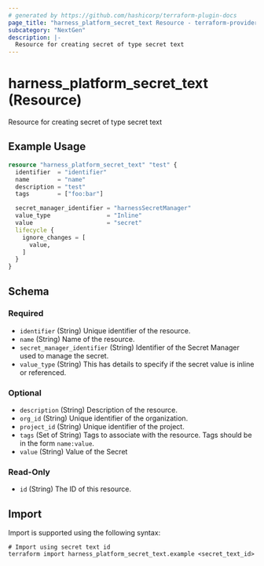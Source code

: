 ```yaml
---
# generated by https://github.com/hashicorp/terraform-plugin-docs
page_title: "harness_platform_secret_text Resource - terraform-provider-harness"
subcategory: "NextGen"
description: |-
  Resource for creating secret of type secret text
---
```


# harness_platform_secret_text (Resource)

Resource for creating secret of type secret text

## Example Usage

```terraform
resource "harness_platform_secret_text" "test" {
  identifier  = "identifier"
  name        = "name"
  description = "test"
  tags        = ["foo:bar"]

  secret_manager_identifier = "harnessSecretManager"
  value_type                = "Inline"
  value                     = "secret"
  lifecycle {
    ignore_changes = [
      value,
    ]
  }
}
```

<!-- schema generated by tfplugindocs -->
## Schema

### Required

- `identifier` (String) Unique identifier of the resource.
- `name` (String) Name of the resource.
- `secret_manager_identifier` (String) Identifier of the Secret Manager used to manage the secret.
- `value_type` (String) This has details to specify if the secret value is inline or referenced.

### Optional

- `description` (String) Description of the resource.
- `org_id` (String) Unique identifier of the organization.
- `project_id` (String) Unique identifier of the project.
- `tags` (Set of String) Tags to associate with the resource. Tags should be in the form `name:value`.
- `value` (String) Value of the Secret

### Read-Only

- `id` (String) The ID of this resource.

## Import

Import is supported using the following syntax:

```shell
# Import using secret text id
terraform import harness_platform_secret_text.example <secret_text_id>
```
